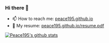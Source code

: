 ### Hi there 👋

- 📫 How to reach me: [peace195.github.io](https://peace195.github.io/)
- 🌱 My resume: [peace195.github.io/resume.pdf](https://peace195.github.io/resume.pdf)

[![Peace195's github stats](https://github-readme-stats.vercel.app/api?username=peace195&show_icons=true&hide=["contribs","prs"])](https://github.com/peace195)

<!--
**peace195/peace195** is a ✨ _special_ ✨ repository because its `README.md` (this file) appears on your GitHub profile.

Here are some ideas to get you started:

- 🔭 I’m currently working on ...
- 🌱 I’m currently learning ...
- 👯 I’m looking to collaborate on ...
- 🤔 I’m looking for help with ...
- 💬 Ask me about ...
- 📫 How to reach me: ...
- 😄 Pronouns: ...
- ⚡ Fun fact: ...
-->
